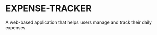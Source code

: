 # EXPENSE-TRACKER
 A web-based application that helps users manage and track their daily expenses. 
